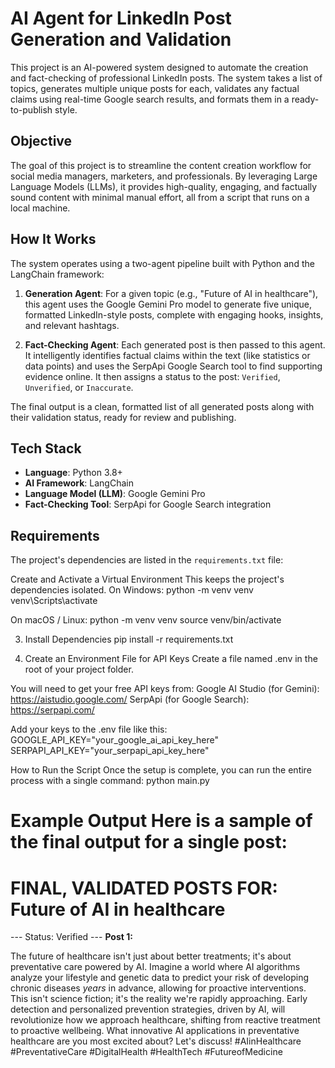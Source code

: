 # AI Agent for LinkedIn Post Generation and Validation

This project is an AI-powered system designed to automate the creation and fact-checking of professional LinkedIn posts. The system takes a list of topics, generates multiple unique posts for each, validates any factual claims using real-time Google search results, and formats them in a ready-to-publish style.

## Objective

The goal of this project is to streamline the content creation workflow for social media managers, marketers, and professionals. By leveraging Large Language Models (LLMs), it provides high-quality, engaging, and factually sound content with minimal manual effort, all from a script that runs on a local machine.

## How It Works

The system operates using a two-agent pipeline built with Python and the LangChain framework:

1.  **Generation Agent**: For a given topic (e.g., "Future of AI in healthcare"), this agent uses the Google Gemini Pro model to generate five unique, formatted LinkedIn-style posts, complete with engaging hooks, insights, and relevant hashtags.

2.  **Fact-Checking Agent**: Each generated post is then passed to this agent. It intelligently identifies factual claims within the text (like statistics or data points) and uses the SerpApi Google Search tool to find supporting evidence online. It then assigns a status to the post: `Verified`, `Unverified`, or `Inaccurate`.

The final output is a clean, formatted list of all generated posts along with their validation status, ready for review and publishing.

## Tech Stack

*   **Language**: Python 3.8+
*   **AI Framework**: LangChain
*   **Language Model (LLM)**: Google Gemini Pro
*   **Fact-Checking Tool**: SerpApi for Google Search integration

## Requirements

The project's dependencies are listed in the `requirements.txt` file:

Create and Activate a Virtual Environment
This keeps the project's dependencies isolated.
On Windows:
python -m venv venv
venv\Scripts\activate

On macOS / Linux:
python -m venv venv
source venv/bin/activate

3. Install Dependencies
pip install -r requirements.txt

5. Create an Environment File for API Keys
Create a file named .env in the root of your project folder.

You will need to get your free API keys from:
Google AI Studio (for Gemini): https://aistudio.google.com/
SerpApi (for Google Search): https://serpapi.com/

Add your keys to the .env file like this:
GOOGLE_API_KEY="your_google_ai_api_key_here"
SERPAPI_API_KEY="your_serpapi_api_key_here"

How to Run the Script
Once the setup is complete, you can run the entire process with a single command:
python main.py


Example Output
Here is a sample of the final output for a single post:
============================================================
FINAL, VALIDATED POSTS FOR: Future of AI in healthcare
============================================================

--- Status: Verified ---
**Post 1:**

The future of healthcare isn't just about better treatments; it's about preventative care powered by AI. Imagine a world where AI algorithms analyze your lifestyle and genetic data to predict your risk of developing chronic diseases *years* in advance, allowing for proactive interventions. This isn't science fiction; it's the reality we're rapidly approaching. Early detection and personalized prevention strategies, driven by AI, will revolutionize how we approach healthcare, shifting from reactive treatment to proactive wellbeing. What innovative AI applications in preventative healthcare are you most excited about? Let's discuss! #AIinHealthcare #PreventativeCare #DigitalHealth #HealthTech #FutureofMedicine

